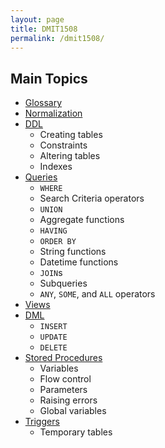 ```yaml
---
layout: page
title: DMIT1508
permalink: /dmit1508/
---
```


## Main Topics

- [Glossary](./glossary)
- [Normalization](./normalization)
- [DDL](./DDL)
  - Creating tables
  - Constraints
  - Altering tables
  - Indexes
- [Queries](./queries)
  - `WHERE`
  - Search Criteria operators
  - `UNION`
  - Aggregate functions
  - `HAVING`
  - `ORDER BY`
  - String functions
  - Datetime functions
  - `JOIN`s
  - Subqueries
  - `ANY`, `SOME`, and `ALL` operators
- [Views](./views)
- [DML](./DML)
  - `INSERT`
  - `UPDATE`
  - `DELETE`
- [Stored Procedures](./storedprocedures)
  - Variables
  - Flow control
  - Parameters
  - Raising errors
  - Global variables
- [Triggers](./triggers)
  - Temporary tables


